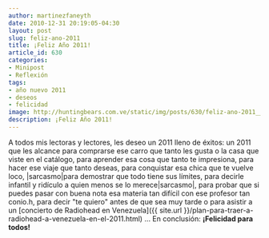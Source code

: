```yaml
---
author: martinezfaneyth
date: 2010-12-31 20:19:05-04:30
layout: post
slug: feliz-ano-2011
title: ¡Feliz Año 2011!
article_id: 630
categories:
- Minipost
- Reflexión
tags:
- año nuevo 2011
- deseos
- felicidad
image: http://huntingbears.com.ve/static/img/posts/630/feliz-ano-2011__1.jpg
description: ¡Feliz Año 2011!
---
```


A todos mis lectoras y lectores, les deseo un 2011 lleno de éxitos: un 2011 que les alcance para comprarse ese carro que tanto les gusta o la casa que viste en el catálogo, para aprender esa cosa que tanto te impresiona, para hacer ese viaje que tanto deseas, para conquistar esa chica que te vuelve loco,  |sarcasmo|para demostrar que todo tiene sus límites, para decirle infantil y ridículo a quien menos se lo merece|sarcasmo|, para probar que si puedes pasar con buena nota esa materia tan difícil con ese profesor tan conio.h, para decir "te quiero" antes de que sea muy tarde o para asistir a un [concierto de Radiohead en Venezuela]({{ site.url }}/plan-para-traer-a-radiohead-a-venezuela-en-el-2011.html) ... En conclusión: **¡Felicidad para todos!**
